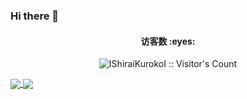 ### Hi there 👋

<h4 align="center">访客数 :eyes:</h4>

<p align="center"><img src="https://profile-counter.glitch.me/IShiraiKurokoI/count.svg" alt="IShiraiKurokoI :: Visitor's Count" /></p>
<a href="https://github.com/anuraghazra/github-readme-stats">
  <img align="center" src="https://github-readme-stats.vercel.app/api/?username=IShiraiKurokoI&count_private=true&show_icons=true&theme=ambient_gradient" />
</a>

<a href="https://github.com/IShiraiKurokoI/DLUTToolBoxV3">
  <img align="center" src="https://github-readme-stats.vercel.app/api/top-langs/?username=IShiraiKurokoI&layout=compact&theme=ambient_gradient" />
</a>

<br/>
